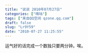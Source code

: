 ```yaml
---
title: "说说 2010年07月27日"
categories: ["嘀咕"]
tags: ["来自QQ空间 qzone.qq.com"]
draft: false
slug: "Lr9Y59"
date: "2010-07-27 11:25:55"
---
```


运气好的话完成一个数独只要两分钟。唉。
